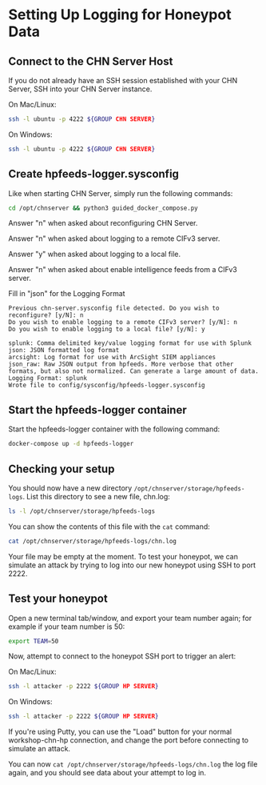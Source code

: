 Setting Up Logging for Honeypot Data
====================================

## Connect to the CHN Server Host
If you do not already have an SSH session established with your CHN Server, SSH into your CHN Server instance.

On Mac/Linux:
```bash
ssh -l ubuntu -p 4222 ${GROUP CHN SERVER} 
```
On Windows:
```bash
ssh -l ubuntu -p 4222 ${GROUP CHN SERVER}
```

## Create hpfeeds-logger.sysconfig

Like when starting CHN Server, simply run the following commands:

```bash
cd /opt/chnserver && python3 guided_docker_compose.py
```

Answer "n" when asked about reconfiguring CHN Server.

Answer "n" when asked about logging to a remote CIFv3 server.

Answer "y" when asked about logging to a local file.

Answer "n" when asked about enable intelligence feeds from a CIFv3 server. 

Fill in "json" for the Logging Format

```text
Previous chn-server.sysconfig file detected. Do you wish to reconfigure? [y/N]: n
Do you wish to enable logging to a remote CIFv3 server? [y/N]: n
Do you wish to enable logging to a local file? [y/N]: y

splunk: Comma delimited key/value logging format for use with Splunk
json: JSON formatted log format
arcsight: Log format for use with ArcSight SIEM appliances
json_raw: Raw JSON output from hpfeeds. More verbose that other formats, but also not normalized. Can generate a large amount of data.
Logging Format: splunk
Wrote file to config/sysconfig/hpfeeds-logger.sysconfig
```

## Start the hpfeeds-logger container

Start the hpfeeds-logger container with the following command:

```bash
docker-compose up -d hpfeeds-logger
```

## Checking your setup
You should now have a new directory `/opt/chnserver/storage/hpfeeds-logs`. List this directory to see a new file, chn.log:

```bash
ls -l /opt/chnserver/storage/hpfeeds-logs
```

You can show the contents of this file with the `cat` command:

```bash
cat /opt/chnserver/storage/hpfeeds-logs/chn.log
```
Your file may be empty at the moment. To test your honeypot, we can simulate an attack by trying to log into our new 
honeypot using SSH to port 2222. 

## Test your honeypot
Open a new terminal tab/window, and export your team number again; for example if your team number is 50:
```bash
export TEAM=50
```

Now, attempt to connect to the honeypot SSH port to trigger an alert:

On Mac/Linux:
```bash
ssh -l attacker -p 2222 ${GROUP HP SERVER}  
```
On Windows:
```bash
ssh -l attacker -p 2222 ${GROUP HP SERVER}  
```

If you're using Putty, you can use the "Load" button for your normal workshop-chn-hp connection, and change the port 
before connecting to simulate an attack.

You can now `cat /opt/chnserver/storage/hpfeeds-logs/chn.log` the log file again, and you should see data about your 
attempt to log in.
